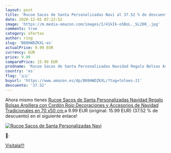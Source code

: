 ```yaml
---
layout: post
title: 'Rucoe Sacos de Santa Personalizadas Navi al 37.52 % de descuento'
date: 2020-12-01 07:22:52
image: 'https://m.media-amazon.com/images/I/41kIk-oSBoL._SL200_.jpg'
comments: true
category: ofertas
author: ring
slug: 'B08HWDZKXL-es'
actualPrice: 9.99 EUR
currency: EUR
price: 9.99
comparePrice: 15.99 EUR
prodname: 'Rucoe Sacos de Santa Personalizadas Navidad Regalo Bolsas Arpillera con Cordón Rojo Decoraciones y Accesorios de Navidad Tradicionales en 70 x50 cm '
country: 'es'
flag: '🇪🇸'
buyurl: 'https://www.amazon.es/dp/B08HWDZKXL/?tag=tolees-21'
descuento: '37.52'
---
```


Ahora mismo tienes [Rucoe Sacos de Santa Personalizadas Navidad Regalo Bolsas Arpillera con Cordón Rojo Decoraciones y Accesorios de Navidad Tradicionales en 70 x50 cm ](https://www.amazon.es/dp/B08HWDZKXL/?tag=tolees-21) a 9.99 EUR (original: 15.99 EUR) (37.52 %  de descuento) en el siguiente enlace!

[![Rucoe Sacos de Santa Personalizadas Navi](https://m.media-amazon.com/images/I/41kIk-oSBoL._SL200_.jpg)](https://www.amazon.es/dp/B08HWDZKXL/?tag=tolees-21)

🔎:


[Visítala!!!](https://www.amazon.es/dp/B08HWDZKXL/?tag=tolees-21)
